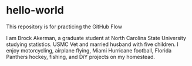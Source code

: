 # hello-world
This repository is for practicing the GitHub Flow

I am Brock Akerman, a graduate student at North Carolina State University studying statistics.  USMC Vet and married husband with five children.  I enjoy motorcycling, airplane flying, Miami Hurricane football, Florida Panthers hockey, fishing, and DiY projects on my homestead. 
